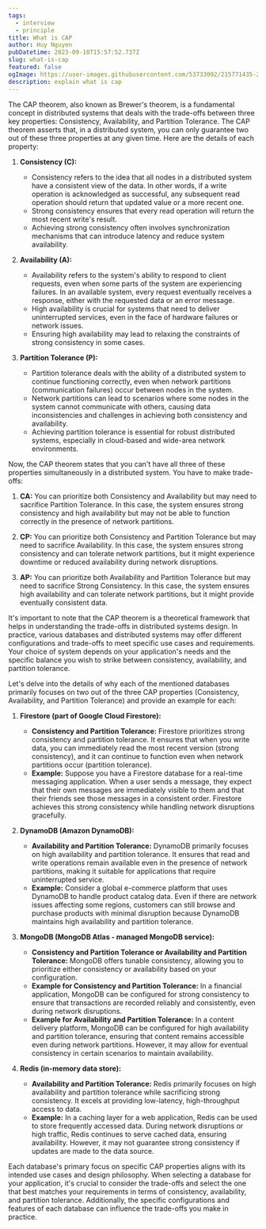 ```yaml
---
tags:
  - interview
  - principle
title: What is CAP
author: Huy Nguyen
pubDatetime: 2023-09-18T15:57:52.737Z
slug: what-is-cap
featured: false
ogImage: https://user-images.githubusercontent.com/53733092/215771435-25408246-2309-4f8b-a781-1f3d93bdf0ec.png
description: explain what is cap
---
```


The CAP theorem, also known as Brewer's theorem, is a fundamental concept in distributed systems that deals with the trade-offs between three key properties: Consistency, Availability, and Partition Tolerance. The CAP theorem asserts that, in a distributed system, you can only guarantee two out of these three properties at any given time. Here are the details of each property:

1. **Consistency (C):**

   - Consistency refers to the idea that all nodes in a distributed system have a consistent view of the data. In other words, if a write operation is acknowledged as successful, any subsequent read operation should return that updated value or a more recent one.
   - Strong consistency ensures that every read operation will return the most recent write's result.
   - Achieving strong consistency often involves synchronization mechanisms that can introduce latency and reduce system availability.

2. **Availability (A):**

   - Availability refers to the system's ability to respond to client requests, even when some parts of the system are experiencing failures. In an available system, every request eventually receives a response, either with the requested data or an error message.
   - High availability is crucial for systems that need to deliver uninterrupted services, even in the face of hardware failures or network issues.
   - Ensuring high availability may lead to relaxing the constraints of strong consistency in some cases.

3. **Partition Tolerance (P):**
   - Partition tolerance deals with the ability of a distributed system to continue functioning correctly, even when network partitions (communication failures) occur between nodes in the system.
   - Network partitions can lead to scenarios where some nodes in the system cannot communicate with others, causing data inconsistencies and challenges in achieving both consistency and availability.
   - Achieving partition tolerance is essential for robust distributed systems, especially in cloud-based and wide-area network environments.

Now, the CAP theorem states that you can't have all three of these properties simultaneously in a distributed system. You have to make trade-offs:

1. **CA:** You can prioritize both Consistency and Availability but may need to sacrifice Partition Tolerance. In this case, the system ensures strong consistency and high availability but may not be able to function correctly in the presence of network partitions.

2. **CP:** You can prioritize both Consistency and Partition Tolerance but may need to sacrifice Availability. In this case, the system ensures strong consistency and can tolerate network partitions, but it might experience downtime or reduced availability during network disruptions.

3. **AP:** You can prioritize both Availability and Partition Tolerance but may need to sacrifice Strong Consistency. In this case, the system ensures high availability and can tolerate network partitions, but it might provide eventually consistent data.

It's important to note that the CAP theorem is a theoretical framework that helps in understanding the trade-offs in distributed systems design. In practice, various databases and distributed systems may offer different configurations and trade-offs to meet specific use cases and requirements. Your choice of system depends on your application's needs and the specific balance you wish to strike between consistency, availability, and partition tolerance.

Let's delve into the details of why each of the mentioned databases primarily focuses on two out of the three CAP properties (Consistency, Availability, and Partition Tolerance) and provide an example for each:

1. **Firestore (part of Google Cloud Firestore):**

   - **Consistency and Partition Tolerance:** Firestore prioritizes strong consistency and partition tolerance. It ensures that when you write data, you can immediately read the most recent version (strong consistency), and it can continue to function even when network partitions occur (partition tolerance).
   - **Example:** Suppose you have a Firestore database for a real-time messaging application. When a user sends a message, they expect that their own messages are immediately visible to them and that their friends see those messages in a consistent order. Firestore achieves this strong consistency while handling network disruptions gracefully.

2. **DynamoDB (Amazon DynamoDB):**

   - **Availability and Partition Tolerance:** DynamoDB primarily focuses on high availability and partition tolerance. It ensures that read and write operations remain available even in the presence of network partitions, making it suitable for applications that require uninterrupted service.
   - **Example:** Consider a global e-commerce platform that uses DynamoDB to handle product catalog data. Even if there are network issues affecting some regions, customers can still browse and purchase products with minimal disruption because DynamoDB maintains high availability and partition tolerance.

3. **MongoDB (MongoDB Atlas - managed MongoDB service):**

   - **Consistency and Partition Tolerance or Availability and Partition Tolerance:** MongoDB offers tunable consistency, allowing you to prioritize either consistency or availability based on your configuration.
   - **Example for Consistency and Partition Tolerance:** In a financial application, MongoDB can be configured for strong consistency to ensure that transactions are recorded reliably and consistently, even during network disruptions.
   - **Example for Availability and Partition Tolerance:** In a content delivery platform, MongoDB can be configured for high availability and partition tolerance, ensuring that content remains accessible even during network partitions. However, it may allow for eventual consistency in certain scenarios to maintain availability.

4. **Redis (in-memory data store):**
   - **Availability and Partition Tolerance:** Redis primarily focuses on high availability and partition tolerance while sacrificing strong consistency. It excels at providing low-latency, high-throughput access to data.
   - **Example:** In a caching layer for a web application, Redis can be used to store frequently accessed data. During network disruptions or high traffic, Redis continues to serve cached data, ensuring availability. However, it may not guarantee strong consistency if updates are made to the data source.

Each database's primary focus on specific CAP properties aligns with its intended use cases and design philosophy. When selecting a database for your application, it's crucial to consider the trade-offs and select the one that best matches your requirements in terms of consistency, availability, and partition tolerance. Additionally, the specific configurations and features of each database can influence the trade-offs you make in practice.
